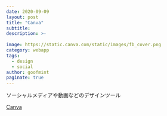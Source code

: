 ```yaml
---
date: 2020-09-09
layout: post
title: "Canva"
subtitle: 
description: >-
  
image: https://static.canva.com/static/images/fb_cover.png
category: webapp
tags:
  - design
  - social
author: goofmint
paginate: true
---
```

ソーシャルメディアや動画などのデザインツール

[Canva](https://www.canva.com/)
